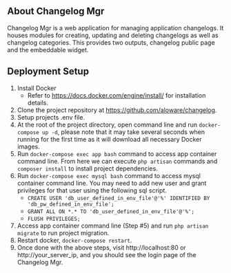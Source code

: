 ## About Changelog Mgr

Changelog Mgr is a web application for managing application changelogs. It houses modules for creating, updating and deleting changelogs as well as changelog categories.
This provides two outputs, changelog public page and the embeddable widget.


## Deployment Setup
1. Install Docker
    - Refer to https://docs.docker.com/engine/install/ for installation details.
2. Clone the project repository at https://github.com/aloware/changelog.
3. Setup projects .env file.
4. At the root of the project directory, open command line and run ```docker-compose up -d```, please note that it may take several seconds when running for the first time as it will download all necessary Docker images.
5. Run ```docker-compose exec app bash``` command to access app container command line. From here we can execute ```php artisan``` commands and ```composer install``` to install project dependencies.
6. Run ```docker-compose exec mysql bash``` command to access mysql container command line. You may need to add new user and grant privileges for that user using the following sql script.
    - ```CREATE USER 'db_user_defined_in_env_file'@'%' IDENTIFIED BY 'db_pw_defined_in_env_file';```
    - ```GRANT ALL ON *.* TO 'db_user_defined_in_env_file'@'%';```
    - ```FLUSH PRIVILEGES;```
7. Access app container command line (Step #5) and run ```php artisan migrate``` to run project migration.
8. Restart docker, ```docker-compose restart```.
9. Once done with the above steps, visit http://localhost:80 or http://your_server_ip, and you should see the login page of the Changelog Mgr.
